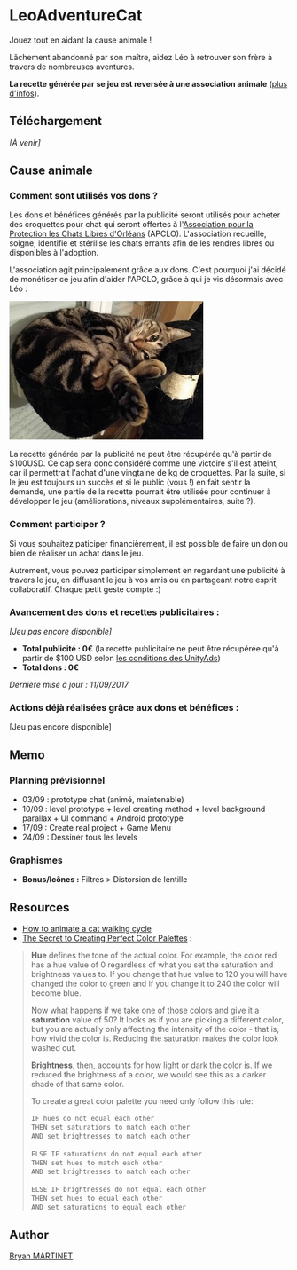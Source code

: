 # LeoAdventureCat

Jouez tout en aidant la cause animale !

Lâchement abandonné par son maître, aidez Léo à retrouver son frère à travers de nombreuses aventures. 

**La recette générée par se jeu est reversée à une association animale** ([plus d'infos](#cause-animale)).

## Téléchargement
*[À venir]*

## Cause animale
### Comment sont utilisés vos dons ?
Les dons et bénéfices générés par la publicité seront utilisés pour acheter des croquettes pour chat qui seront offertes à l'[Association pour la Protection les Chats Libres d'Orléans](http://www.apclo.fr/) (APCLO). 
L'association recueille, soigne, identifie et stérilise les chats errants afin de les rendres libres ou disponibles à l'adoption.

L'association agit principalement grâce aux dons. C'est pourquoi j'ai décidé de monétiser ce jeu afin d'aider l'APCLO, grâce à qui je vis désormais avec Léo : 

![Léo](docs/img/leo_01.jpg)

La recette générée par la publicité ne peut être récupérée qu'à partir de $100USD. Ce cap sera donc considéré comme une victoire s'il est atteint, car il permettrait l'achat d'une vingtaine de kg de croquettes.
Par la suite, si le jeu est toujours un succès et si le public (vous !) en fait sentir la demande, une partie de la recette pourrait être utilisée pour continuer à développer le jeu (améliorations, niveaux supplémentaires, suite ?).

### Comment participer ?
Si vous souhaitez paticiper financièrement, il est possible de faire un don ou bien de réaliser un achat dans le jeu.

Autrement, vous pouvez participer simplement en regardant une publicité à travers le jeu, en diffusant le jeu à vos amis ou en partageant notre esprit collaboratif. Chaque petit geste compte :)

### Avancement des dons et recettes publicitaires :
*[Jeu pas encore disponible]*

* **Total publicité : 0€** (la recette publicitaire ne peut être récupérée qu'à partir de $100 USD selon [les conditions des UnityAds](https://unityads.unity3d.com/help/faq/monetization#how-does-the-payment-process-work-))
* **Total dons : 0€**

*Dernière mise à jour : 11/09/2017*

### Actions déjà réalisées grâce aux dons et bénéfices :
[Jeu pas encore disponible]


## Memo

### Planning prévisionnel
* 03/09 : prototype chat (animé, maintenable)
* 10/09 :  level prototype
			+ level creating method
			+ level background parallax
			+ UI command
			+ Android prototype
* 17/09 :  Create real project
			+ Game Menu
* 24/09 :  Dessiner tous les levels


### Graphismes
* **Bonus/Icônes :** Filtres > Distorsion de lentille


## Resources
* [How to animate a cat walking cycle](https://www.youtube.com/watch?v=dYCGMdQgs-I)
* [The Secret to Creating Perfect Color Palettes](https://gamedevelopment.tutsplus.com/articles/picking-a-color-palette-for-your-games-artwork--gamedev-1174) :
> **Hue** defines the tone of the actual color. For example, the color red has a hue value of 0 regardless of what you set the saturation and brightness values to. If you change that hue value to 120 you will have changed the color to green and if you change it to 240 the color will become blue.
> 
> Now what happens if we take one of those colors and give it a **saturation** value of 50? It looks as if you are picking a different color, but you are actually only affecting the intensity of the color - that is, how vivid the color is. Reducing the saturation makes the color look washed out.
> 
> **Brightness**, then, accounts for how light or dark the color is. If we reduced the brightness of a color, we would see this as a darker shade of that same color.
> 
> To create a great color palette you need only follow this rule:
> 
>     IF hues do not equal each other
>     THEN set saturations to match each other
>     AND set brightnesses to match each other
>     
>     ELSE IF saturations do not equal each other
>     THEN set hues to match each other
>     AND set brightnesses to match each other
>     
>     ELSE IF brightnesses do not equal each other
>     THEN set hues to equal each other
>     AND set saturations to equal each other

## Author
[Bryan MARTINET](https://maarti.net)
